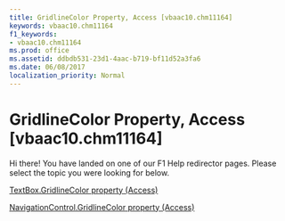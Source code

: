 ```yaml
---
title: GridlineColor Property, Access [vbaac10.chm11164]
keywords: vbaac10.chm11164
f1_keywords:
- vbaac10.chm11164
ms.prod: office
ms.assetid: ddbdb531-23d1-4aac-b719-bf11d52a3fa6
ms.date: 06/08/2017
localization_priority: Normal
---
```



# GridlineColor Property, Access [vbaac10.chm11164]

Hi there! You have landed on one of our F1 Help redirector pages. Please select the topic you were looking for below.

[TextBox.GridlineColor property (Access)](http://msdn.microsoft.com/library/849e0843-ab35-90d6-02a6-44faa316c83f%28Office.15%29.aspx)

[NavigationControl.GridlineColor property (Access)](http://msdn.microsoft.com/library/21502538-377c-fd82-62bb-c68cabd1b2cd%28Office.15%29.aspx)


